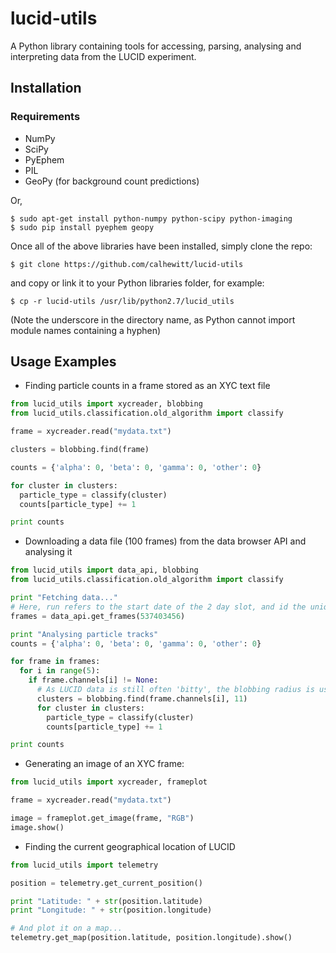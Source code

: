 # lucid-utils

A Python library containing tools for accessing, parsing, analysing and interpreting data from the LUCID experiment.

## Installation

### Requirements

* NumPy
* SciPy
* PyEphem
* PIL
* GeoPy (for background count predictions)

Or,

```shell
$ sudo apt-get install python-numpy python-scipy python-imaging
$ sudo pip install pyephem geopy
```


Once all of the above libraries have been installed, simply clone the repo:

```shell
$ git clone https://github.com/calhewitt/lucid-utils
```

and copy or link it to your Python libraries folder, for example:

```shell
$ cp -r lucid-utils /usr/lib/python2.7/lucid_utils
```

(Note the underscore in the directory name, as Python cannot import module names containing a hyphen)

## Usage Examples

* Finding particle counts in a frame stored as an XYC text file

```python
from lucid_utils import xycreader, blobbing
from lucid_utils.classification.old_algorithm import classify

frame = xycreader.read("mydata.txt")

clusters = blobbing.find(frame)

counts = {'alpha': 0, 'beta': 0, 'gamma': 0, 'other': 0}

for cluster in clusters:
  particle_type = classify(cluster)
  counts[particle_type] += 1

print counts
```

* Downloading a data file (100 frames) from the data browser API and analysing it

```python
from lucid_utils import data_api, blobbing
from lucid_utils.classification.old_algorithm import classify

print "Fetching data..."
# Here, run refers to the start date of the 2 day slot, and id the unique identification number given to each specific data file
frames = data_api.get_frames(537403456)

print "Analysing particle tracks"
counts = {'alpha': 0, 'beta': 0, 'gamma': 0, 'other': 0}

for frame in frames:
  for i in range(5):
    if frame.channels[i] != None:
      # As LUCID data is still often 'bitty', the blobbing radius is usually best set higher than its default
      clusters = blobbing.find(frame.channels[i], 11)
      for cluster in clusters:
        particle_type = classify(cluster)
        counts[particle_type] += 1

print counts
```

* Generating an image of an XYC frame:

```python
from lucid_utils import xycreader, frameplot

frame = xycreader.read("mydata.txt")

image = frameplot.get_image(frame, "RGB")
image.show()
```

* Finding the current geographical location of LUCID

```python
from lucid_utils import telemetry

position = telemetry.get_current_position()

print "Latitude: " + str(position.latitude)
print "Longitude: " + str(position.longitude)

# And plot it on a map...
telemetry.get_map(position.latitude, position.longitude).show()
```
